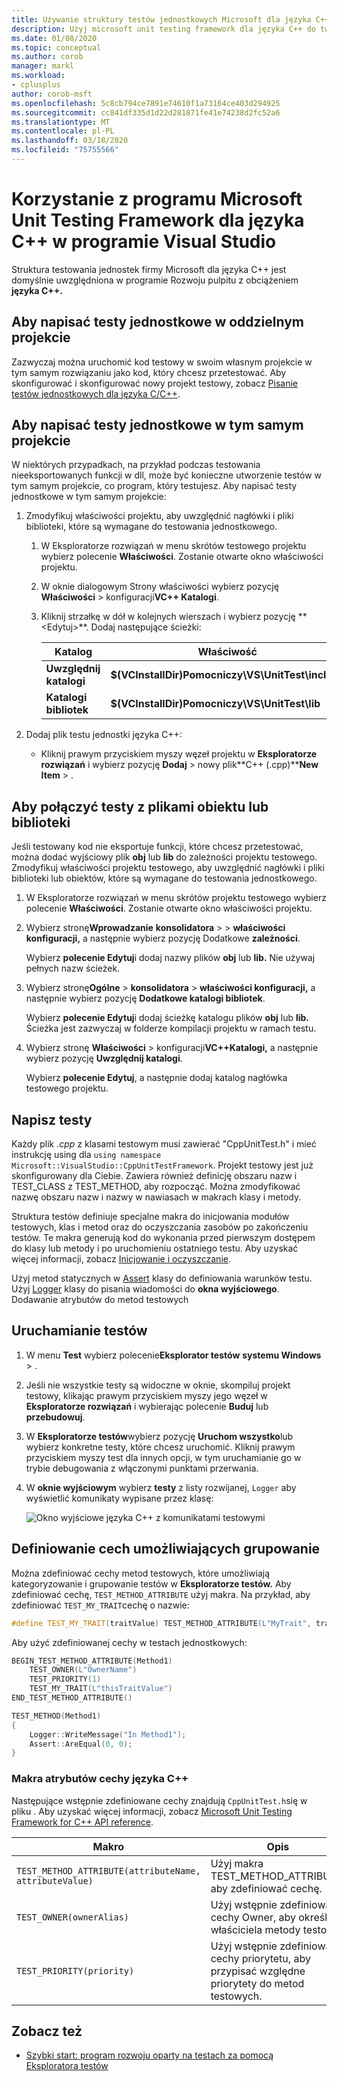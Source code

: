 ```yaml
---
title: Używanie struktury testów jednostkowych Microsoft dla języka C++
description: Użyj microsoft unit testing framework dla języka C++ do tworzenia testów jednostkowych dla kodu C++.
ms.date: 01/08/2020
ms.topic: conceptual
ms.author: corob
manager: markl
ms.workload:
- cplusplus
author: corob-msft
ms.openlocfilehash: 5c8cb794ce7891e74610f1a73164ce403d294925
ms.sourcegitcommit: cc841df335d1d22d281871fe41e74238d2fc52a6
ms.translationtype: MT
ms.contentlocale: pl-PL
ms.lasthandoff: 03/18/2020
ms.locfileid: "75755566"
---
```

# <a name="use-the-microsoft-unit-testing-framework-for-c-in-visual-studio"></a>Korzystanie z programu Microsoft Unit Testing Framework dla języka C++ w programie Visual Studio

Struktura testowania jednostek firmy Microsoft dla języka C++ jest domyślnie uwzględniona w programie Rozwoju pulpitu z obciążeniem **języka C++.**

## <a name="to-write-unit-tests-in-a-separate-project"></a><a name="separate_project"></a>Aby napisać testy jednostkowe w oddzielnym projekcie

Zazwyczaj można uruchomić kod testowy w swoim własnym projekcie w tym samym rozwiązaniu jako kod, który chcesz przetestować. Aby skonfigurować i skonfigurować nowy projekt testowy, zobacz [Pisanie testów jednostkowych dla języka C/C++](writing-unit-tests-for-c-cpp.md).

## <a name="to-write-unit-tests-in-the-same-project"></a><a name="same_project"></a>Aby napisać testy jednostkowe w tym samym projekcie

W niektórych przypadkach, na przykład podczas testowania nieeksportowanych funkcji w dll, może być konieczne utworzenie testów w tym samym projekcie, co program, który testujesz. Aby napisać testy jednostkowe w tym samym projekcie:

1. Zmodyfikuj właściwości projektu, aby uwzględnić nagłówki i pliki biblioteki, które są wymagane do testowania jednostkowego.

   1. W Eksploratorze rozwiązań w menu skrótów testowego projektu wybierz polecenie **Właściwości**. Zostanie otwarte okno właściwości projektu.

   1. W oknie dialogowym Strony właściwości wybierz pozycję **Właściwości** > konfiguracji**VC++ Katalogi**.

   1. Kliknij strzałkę w dół w kolejnych wierszach i wybierz pozycję ** \<Edytuj>**. Dodaj następujące ścieżki:

      | Katalog | Właściwość |
      |-| - |
      | **Uwzględnij katalogi** | **$(VCInstallDir)Pomocniczy\VS\UnitTest\include** |
      | **Katalogi bibliotek** | **$(VCInstallDir)Pomocniczy\VS\UnitTest\lib** |

1. Dodaj plik testu jednostki języka C++:

   - Kliknij prawym przyciskiem myszy węzeł projektu w **Eksploratorze rozwiązań** i wybierz pozycję **Dodaj** > nowy plik**C++ (.cpp)****New Item** > .

## <a name="to-link-the-tests-to-the-object-or-library-files"></a><a name="object_files"></a>Aby połączyć testy z plikami obiektu lub biblioteki

Jeśli testowany kod nie eksportuje funkcji, które chcesz przetestować, można dodać wyjściowy plik **obj** lub **lib** do zależności projektu testowego. Zmodyfikuj właściwości projektu testowego, aby uwzględnić nagłówki i pliki biblioteki lub obiektów, które są wymagane do testowania jednostkowego.

1. W Eksploratorze rozwiązań w menu skrótów projektu testowego wybierz polecenie **Właściwości**. Zostanie otwarte okno właściwości projektu.

1. Wybierz stronę**Wprowadzanie** **konsolidatora** >  >  **właściwości konfiguracji,** a następnie wybierz pozycję Dodatkowe **zależności**.

   Wybierz **polecenie Edytuj**i dodaj nazwy plików **obj** lub **lib.** Nie używaj pełnych nazw ścieżek.

1. Wybierz stronę**Ogólne**  > **konsolidatora** >  **właściwości konfiguracji,** a następnie wybierz pozycję **Dodatkowe katalogi bibliotek**.

   Wybierz **polecenie Edytuj**i dodaj ścieżkę katalogu plików **obj** lub **lib.** Ścieżka jest zazwyczaj w folderze kompilacji projektu w ramach testu.

1. Wybierz stronę **Właściwości** > konfiguracji**VC++Katalogi,** a następnie wybierz pozycję **Uwzględnij katalogi**.

   Wybierz **polecenie Edytuj**, a następnie dodaj katalog nagłówka testowego projektu.

## <a name="write-the-tests"></a>Napisz testy

Każdy plik *.cpp* z klasami testowym musi zawierać "CppUnitTest.h" i mieć instrukcję using dla `using namespace Microsoft::VisualStudio::CppUnitTestFramework`. Projekt testowy jest już skonfigurowany dla Ciebie. Zawiera również definicję obszaru nazw i TEST_CLASS z TEST_METHOD, aby rozpocząć. Można zmodyfikować nazwę obszaru nazw i nazwy w nawiasach w makrach klasy i metody.

Struktura testów definiuje specjalne makra do inicjowania modułów testowych, klas i metod oraz do oczyszczania zasobów po zakończeniu testów. Te makra generują kod do wykonania przed pierwszym dostępem do klasy lub metody i po uruchomieniu ostatniego testu. Aby uzyskać więcej informacji, zobacz [Inicjowanie i oczyszczanie](microsoft-visualstudio-testtools-cppunittestframework-api-reference.md#Initialize_and_cleanup).

Użyj metod statycznych w [Assert](microsoft-visualstudio-testtools-cppunittestframework-api-reference.md#general_asserts) klasy do definiowania warunków testu. Użyj [Logger](microsoft-visualstudio-testtools-cppunittestframework-api-reference.md#logger) klasy do pisania wiadomości do **okna wyjściowego**. Dodawanie atrybutów do metod testowych

## <a name="run-the-tests"></a>Uruchamianie testów

1. W menu **Test** wybierz polecenie**Eksplorator testów** **systemu Windows** > .

1. Jeśli nie wszystkie testy są widoczne w oknie, skompiluj projekt testowy, klikając prawym przyciskiem myszy jego węzeł w **Eksploratorze rozwiązań** i wybierając polecenie **Buduj** lub **przebudowuj**.

1. W **Eksploratorze testów**wybierz pozycję **Uruchom wszystko**lub wybierz konkretne testy, które chcesz uruchomić. Kliknij prawym przyciskiem myszy test dla innych opcji, w tym uruchamianie go w trybie debugowania z włączonymi punktami przerwania.

1. W **oknie wyjściowym** wybierz **testy** z listy rozwijanej, `Logger` aby wyświetlić komunikaty wypisane przez klasę:

   ![Okno wyjściowe języka C++ z komunikatami testowymi](media/cpp-test-output-window.png)

## <a name="define-traits-to-enable-grouping"></a>Definiowanie cech umożliwiających grupowanie

Można zdefiniować cechy metod testowych, które umożliwiają kategoryzowanie i grupowanie testów w **Eksploratorze testów.** Aby zdefiniować cechę, `TEST_METHOD_ATTRIBUTE` użyj makra. Na przykład, aby zdefiniować `TEST_MY_TRAIT`cechę o nazwie:

```cpp
#define TEST_MY_TRAIT(traitValue) TEST_METHOD_ATTRIBUTE(L"MyTrait", traitValue)
```

Aby użyć zdefiniowanej cechy w testach jednostkowych:

```cpp
BEGIN_TEST_METHOD_ATTRIBUTE(Method1)
    TEST_OWNER(L"OwnerName")
    TEST_PRIORITY(1)
    TEST_MY_TRAIT(L"thisTraitValue")
END_TEST_METHOD_ATTRIBUTE()

TEST_METHOD(Method1)
{
    Logger::WriteMessage("In Method1");
    Assert::AreEqual(0, 0);
}
```

### <a name="c-trait-attribute-macros"></a>Makra atrybutów cechy języka C++

Następujące wstępnie zdefiniowane cechy znajdują `CppUnitTest.h`się w pliku . Aby uzyskać więcej informacji, zobacz [Microsoft Unit Testing Framework for C++ API reference](microsoft-visualstudio-testtools-cppunittestframework-api-reference.md).

|Makro|Opis|
|-|-----------------|
|`TEST_METHOD_ATTRIBUTE(attributeName, attributeValue)`|Użyj makra TEST_METHOD_ATTRIBUTE, aby zdefiniować cechę.|
|`TEST_OWNER(ownerAlias)`|Użyj wstępnie zdefiniowanej cechy Owner, aby określić właściciela metody testowej.|
|`TEST_PRIORITY(priority)`|Użyj wstępnie zdefiniowanej cechy priorytetu, aby przypisać względne priorytety do metod testowych.|

## <a name="see-also"></a>Zobacz też

- [Szybki start: program rozwoju oparty na testach za pomocą Eksploratora testów](../test/quick-start-test-driven-development-with-test-explorer.md)
